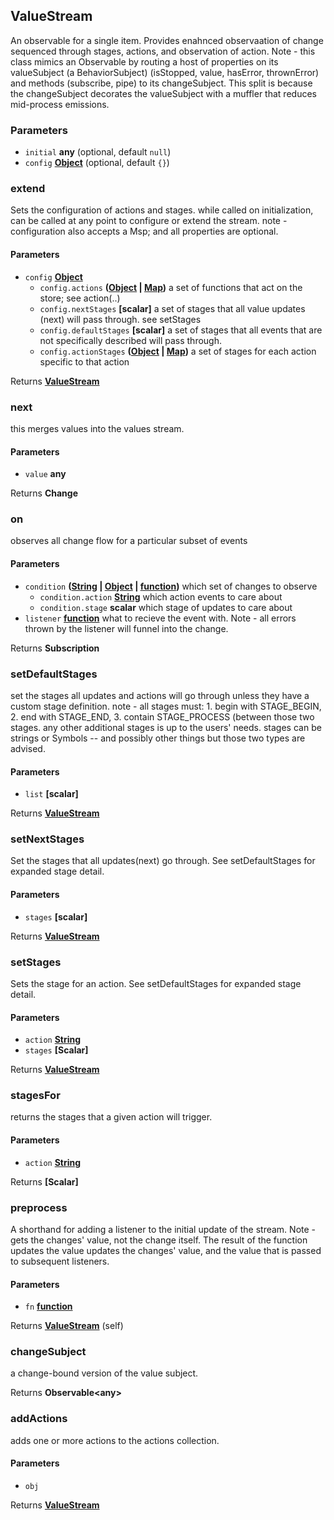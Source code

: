 <!-- Generated by documentation.js. Update this documentation by updating the source code. -->

## ValueStream

An observable for a single item.
Provides enahnced observaation of change sequenced through stages, actions, and observation of action.
Note - this class mimics an Observable by routing a host of properties on its valueSubject (a BehaviorSubject)
(isStopped, value, hasError, thrownError)
and methods
(subscribe, pipe)
to its changeSubject. This split is because the changeSubject
decorates the valueSubject with a muffler that reduces mid-process emissions.

### Parameters

-   `initial` **any**  (optional, default `null`)
-   `config` **[Object][1]**  (optional, default `{}`)

### extend

Sets the configuration of actions and stages.
while called on initialization,
can be called at any point to configure or extend the stream.
note - configuration also accepts a Msp; and all properties are optional.

#### Parameters

-   `config` **[Object][1]** 
    -   `config.actions` **([Object][1] \| [Map][2])** a set of functions that act on the store; see action(..)
    -   `config.nextStages` **\[scalar]** a set of stages that all value updates (next)
                          will pass through. see setStages
    -   `config.defaultStages` **\[scalar]** a set of stages that all events
                          that are not specifically described will pass through.
    -   `config.actionStages` **([Object][1] \| [Map][2])** a set of stages for each action specific to that action

Returns **[ValueStream][3]** 

### next

this merges values into the values stream.

#### Parameters

-   `value` **any** 

Returns **Change** 

### on

observes all change flow for a particular subset of events

#### Parameters

-   `condition` **([String][4] \| [Object][1] \| [function][5])** which set of changes to observe
    -   `condition.action` **[String][4]** which action events to care about
    -   `condition.stage` **scalar** which stage of updates to care about
-   `listener` **[function][5]** what to recieve the event with.
                     Note - all errors thrown by the listener will funnel into the change.

Returns **Subscription** 

### setDefaultStages

set the stages all updates and actions will go through
unless they have a custom stage definition.
 note - all stages must:
   1\. begin with STAGE_BEGIN,
   2\. end with STAGE_END,
   3\. contain STAGE_PROCESS (between those two stages.
   any other additional stages is up to the users' needs.
stages can be strings or Symbols -- and possibly other things
but those two types are advised.

#### Parameters

-   `list` **\[scalar]** 

Returns **[ValueStream][3]** 

### setNextStages

Set the stages that all updates(next) go through.
See setDefaultStages for expanded stage detail.

#### Parameters

-   `stages` **\[scalar]** 

Returns **[ValueStream][3]** 

### setStages

Sets the stage for an action.
See setDefaultStages for expanded stage detail.

#### Parameters

-   `action` **[String][4]** 
-   `stages` **\[Scalar]** 

Returns **[ValueStream][3]** 

### stagesFor

returns the stages that a given action will trigger.

#### Parameters

-   `action` **[String][4]** 

Returns **\[Scalar]** 

### preprocess

A shorthand for adding a listener to the initial update of the stream.
Note - gets the changes' value, not the change itself.
The result of the function updates the value updates the changes' value,
and the value that is passed to subsequent listeners.

#### Parameters

-   `fn` **[function][5]** 

Returns **[ValueStream][3]** (self)

### changeSubject

a change-bound version of the value subject.

Returns **Observable&lt;any>** 

### addActions

adds one or more actions to the actions collection.

#### Parameters

-   `obj`  

Returns **[ValueStream][3]** 

[1]: https://developer.mozilla.org/docs/Web/JavaScript/Reference/Global_Objects/Object

[2]: https://developer.mozilla.org/docs/Web/JavaScript/Reference/Global_Objects/Map

[3]: #valuestream

[4]: https://developer.mozilla.org/docs/Web/JavaScript/Reference/Global_Objects/String

[5]: https://developer.mozilla.org/docs/Web/JavaScript/Reference/Statements/function
